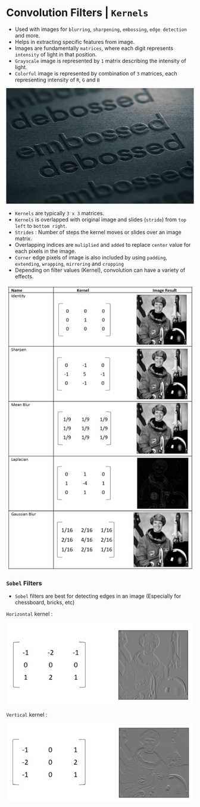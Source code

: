 # Convolution Filters | `Kernels`

- Used with images for `blurring`, `sharpening`, `embossing`, `edge detection` and more.
- Helps in extracting specific features from image.
- Images are fundamentally `matrices`, where each digit represents `intensity` of light in that position.
- `Grayscale` image is represented by `1` matrix describing the intensity of light.
- `Colorful` image is represented by combination of `3` matrices, each representing intensity of `R`, `G` and `B`

![Emboss - Deboss](Image/EmbossDeboss.jpg)

- `Kernels` are typically `3 x 3` matrices.
- `Kernels` is overlapped with original image and slides (`stride`) from `top left` to `bottom right`.
- `Strides` : Number of steps the kernel moves or slides over an image matrix.
- Overlapping indices are `muliplied` and `added` to replace `center` value for each pixels in the image.
- `Corner` edge pixels of image is also included by using `padding`, `extending`, `wrapping`, `mirroring` and `cropping`
- Depending on filter values (Kernel), convolution can have a variety of effects.

![Kernel](Image/Kernel.png)

### `Sobel` Filters

- `Sobel` filters are best for detecting edges in an image (Especially for chessboard, bricks, etc)

`Horizontal` kernel :

![Horizontal Kernel](Image/HorizontalSobel.png)

`Vertical` kernel :

![Vertical Kernel](Image/VerticalSobel.png)
